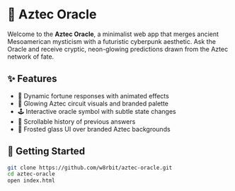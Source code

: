 # 🔮 Aztec Oracle

Welcome to the **Aztec Oracle**, a minimalist web app that merges ancient Mesoamerican mysticism with a futuristic cyberpunk aesthetic. Ask the Oracle and receive cryptic, neon-glowing predictions drawn from the Aztec network of fate.

## ✨ Features

- 🎴 Dynamic fortune responses with animated effects  
- 🧠 Glowing Aztec circuit visuals and branded palette  
- 🕹 Interactive oracle symbol with subtle state changes  
- 📜 Scrollable history of previous answers  
- 🧊 Frosted glass UI over branded Aztec backgrounds  

## 🚀 Getting Started

```bash
git clone https://github.com/w8rbit/aztec-oracle.git
cd aztec-oracle
open index.html
